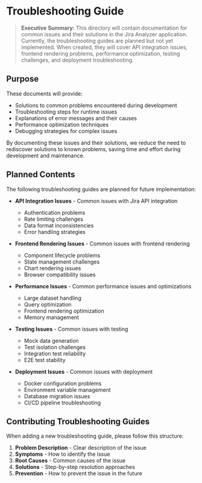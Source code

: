 # Troubleshooting Guide

> **Executive Summary:** This directory will contain documentation for common issues and their solutions in the Jira Analyzer application. Currently, the troubleshooting guides are planned but not yet implemented. When created, they will cover API integration issues, frontend rendering problems, performance optimization, testing challenges, and deployment troubleshooting.

<!--
Last Updated: 08/04/2025
Related Documents:
- [Memory Bank Index](../INDEX.md)
- [Product Context](../productContext.md)
- [System Patterns](../systemPatterns.md)
- [Tech Context](../techContext.md)
- [API Documentation](../api/README.md)
- [Deployment Documentation](../deployment/README.md)
-->

## Purpose

These documents will provide:

- Solutions to common problems encountered during development
- Troubleshooting steps for runtime issues
- Explanations of error messages and their causes
- Performance optimization techniques
- Debugging strategies for complex issues

By documenting these issues and their solutions, we reduce the need to rediscover solutions to known problems, saving time and effort during development and maintenance.

## Planned Contents

The following troubleshooting guides are planned for future implementation:

- **API Integration Issues** - Common issues with Jira API integration

  - Authentication problems
  - Rate limiting challenges
  - Data format inconsistencies
  - Error handling strategies

- **Frontend Rendering Issues** - Common issues with frontend rendering

  - Component lifecycle problems
  - State management challenges
  - Chart rendering issues
  - Browser compatibility issues

- **Performance Issues** - Common performance issues and optimizations

  - Large dataset handling
  - Query optimization
  - Frontend rendering optimization
  - Memory management

- **Testing Issues** - Common issues with testing

  - Mock data generation
  - Test isolation challenges
  - Integration test reliability
  - E2E test stability

- **Deployment Issues** - Common issues with deployment
  - Docker configuration problems
  - Environment variable management
  - Database migration issues
  - CI/CD pipeline troubleshooting

## Contributing Troubleshooting Guides

When adding a new troubleshooting guide, please follow this structure:

1. **Problem Description** - Clear description of the issue
2. **Symptoms** - How to identify the issue
3. **Root Causes** - Common causes of the issue
4. **Solutions** - Step-by-step resolution approaches
5. **Prevention** - How to prevent the issue in the future
